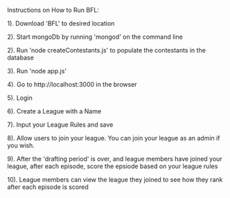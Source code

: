 Instructions on How to Run BFL:

1). Download 'BFL' to desired location

2). Start mongoDb by running 'mongod' on the command line

2). Run 'node createContestants.js' to populate the contestants in the database

3). Run 'node app.js'

4). Go to http://localhost:3000 in the browser

5). Login

6). Create a League with a Name

7). Input your League Rules and save

8). Allow users to join your league. You can join your league as an admin if you wish. 

9). After the 'drafting period' is over, and league members have joined your league, 
after each episode, score the epsiode based on your league rules

10). League members can view the league they joined to see how they rank after each episode is scored